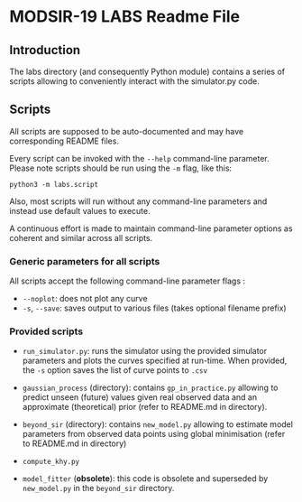 # MODSIR-19 LABS Readme File

## Introduction

The labs directory (and consequently Python module) contains a series of scripts 
allowing to conveniently interact with the simulator.py code.


## Scripts

All scripts are supposed to be auto-documented and may have corresponding README files. 

Every script can be invoked with the ```--help``` command-line parameter. Please note scripts should be run using the ```-m``` flag, like this:
```
python3 -m labs.script
```
 
Also, most scripts will run without any command-line parameters and instead use default values to execute.

A continuous effort is made to maintain command-line parameter options as coherent and similar 
across all scripts.

### Generic parameters for all scripts

All scripts accept the following command-line parameter flags :

* ```--noplot```: does not plot any curve
* ```-s```, ```--save```: saves output to various files (takes optional filename prefix)

### Provided scripts

* ```run_simulator.py```: runs the simulator using the provided simulator parameters and plots the curves specified at run-time.
When provided, the ```-s``` option saves the list of curve points to ```.csv```
* ```gaussian_process``` (directory): contains ```gp_in_practice.py``` allowing to predict unseen (future) values given real observed data and an approximate (theoretical) prior (refer to README.md in directory).

* ```beyond_sir``` (directory): contains ```new_model.py``` allowing to estimate model parameters from observed data points using global minimisation (refer to README.md in directory)

* ```compute_khy.py```
* ```model_fitter``` (**obsolete**): this code is obsolete and superseded by ```new_model.py``` in the ```beyond_sir``` directory.